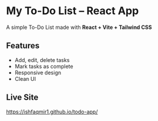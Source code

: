 #  My To-Do List – React App

A simple To-Do List made with **React + Vite + Tailwind CSS**

##  Features

- Add, edit, delete tasks
- Mark tasks as complete
- Responsive design
- Clean UI

##  Live Site

https://ishfaqmir1.github.io/todo-app/



